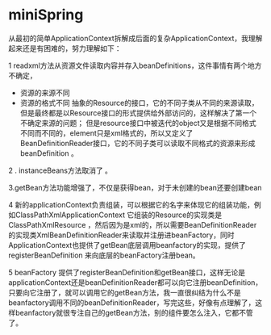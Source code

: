 # miniSpring
从最初的简单ApplicationContext拆解成后面的复杂ApplicationContext，我理解起来还是有困难的，努力理解如下：

1 readxml方法从资源文件读取内容并存入beanDefinitions，这件事情有两个地方不确定，
* 资源的来源不同
* 资源的格式不同
抽象的Resource的接口，它的不同子类从不同的来源读取，但是最终都是以Resource接口的形式提供给外部访问的，这样解决了第一个不确定来源的问题；
但是resource接口中被迭代的object又是根据不同格式不同而不同的，element只是xml格式的，所以又定义了BeanDefinitionReader接口，它的不同子类可以读取不同格式的资源来形成beanDefinition 。 

2 . instanceBeans方法取消了 。

3.getBean方法功能增强了，不仅是获得bean，对于未创建的bean还要创建bean  

4 新的applicationContext负责组装，可以根据它的名字来体现它的组装功能，例如ClassPathXmlApplicationContext  它组装的Resource的实现类是ClassPathXmlResource  ，然后因为是xml的，所以需要BeanDefinitionReader的实现类XmlBeanDefinitionReader来读取并注册进beanFactory，同时ApplicationContext也提供了getBean底层调用beanfactory的实现，提供了registerBeanDefinition  来向底层的beanFactory注册bean。

5 beanFactory 提供了registerBeanDefinition和getBean接口，这样无论是applicationContext还是beanDefinitionReader都可以向它注册beanDefinition，只要向它注册了，就可以调用它的getBean方法，我一直很纠结为什么不是beanfactory调用不同的beanDefinitionReader，写完这些，好像有点理解了，这样beanfactory就很专注自己的getBean方法，别的组件要怎么注入，它都不管了。